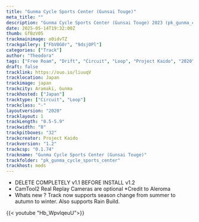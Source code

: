 ```yaml
---
title: "Gunma Cycle Sports Center (Gunsai Touge)"
meta_title: ""
description: "Gunma Cycle Sports Center (Gunsai Touge) 2023 (pk_gunma_cycle_sports_center) by Project Kaido"
date: 2025-05-14T19:32:00Z
thumb: GfBzV05
trackmainimage: o0idvTZ
trackgallery: ["FbV0G0r", "9dsjOPl"] 
categories: ["Track"]
author: "Theodora"
tags: ["Free Roam", "Drift", "Circuit", "Loop", "Project Kaido", "2020", "Touge", "Japan"]
draft: false
tracklink: https://ouo.io/liuuqV
tracklocation: Japan
trackimage: japan
trackcity: Aramaki, Gunma
trackhosted: ["Japan"]
tracktype: ["Circuit", "Loop"]
trackclass: "-" 
layoutversion: "2020"
tracklayout: 1
trackLength: "0.5-5.9"
trackwidth: "8"
trackpitboxes: "32"
trackcreator: Project Kaido
trackversion: "1.2"
trackcsp: "0.1.74"
trackname: "Gunma Cycle Sports Center (Gunsai Touge)"
trackfolder: "pk_gunma_cycle_sports_center"
trackhost: mods
---
```


- DELETE COMPLETELY v1.1 BEFORE INSTALL v1.2
- CamTool2 Real Replay Cameras are optional *Credit to Aleroma
- Whats new ? Track now supports season change from summer to autumn   to winter. Also supports Rain Build. 

{{< youtube "Hb_WpvlqeuU">}}